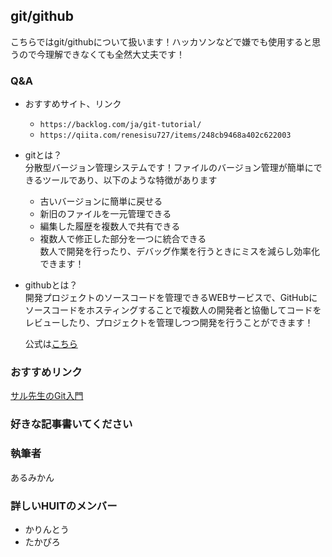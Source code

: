 ## git/github
こちらではgit/githubについて扱います！ハッカソンなどで嫌でも使用すると思うので今理解できなくても全然大丈夫です！
### Q&A
- おすすめサイト、リンク<br>
  - ``https://backlog.com/ja/git-tutorial/``
  - ``https://qiita.com/renesisu727/items/248cb9468a402c622003``
- gitとは？<br>
  分散型バージョン管理システムです！ファイルのバージョン管理が簡単にできるツールであり、以下のような特徴があります<br>
    - 古いバージョンに簡単に戻せる
    - 新旧のファイルを一元管理できる
    - 編集した履歴を複数人で共有できる
    - 複数人で修正した部分を一つに統合できる<br>
  数人で開発を行ったり、デバッグ作業を行うときにミスを減らし効率化できます！
- githubとは？<br>
  開発プロジェクトのソースコードを管理できるWEBサービスで、GitHubにソースコードをホスティングすることで複数人の開発者と協働してコードをレビューしたり、プロジェクトを管理しつつ開発を行うことができます！
  
  公式は[こちら](https://github.com/)

### おすすめリンク

[サル先生のGit入門](https://backlog.com/ja/git-tutorial/intro/01/)
  
### 好きな記事書いてください<br>

### 執筆者
あるみかん

### 詳しいHUITのメンバー<br>
- かりんとう
- たかぴろ
